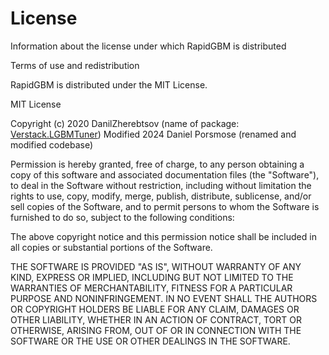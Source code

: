 # License

Information about the license under which RapidGBM is distributed

Terms of use and redistribution

RapidGBM is distributed under the MIT License.

MIT License

Copyright (c) 2020 DanilZherebtsov (name of package: [Verstack.LGBMTuner](https://github.com/DanilZherebtsov/verstack))
Modified 2024 Daniel Porsmose (renamed and modified codebase)

Permission is hereby granted, free of charge, to any person obtaining a copy
of this software and associated documentation files (the "Software"), to deal
in the Software without restriction, including without limitation the rights
to use, copy, modify, merge, publish, distribute, sublicense, and/or sell
copies of the Software, and to permit persons to whom the Software is
furnished to do so, subject to the following conditions:

The above copyright notice and this permission notice shall be included in all
copies or substantial portions of the Software.

THE SOFTWARE IS PROVIDED "AS IS", WITHOUT WARRANTY OF ANY KIND, EXPRESS OR
IMPLIED, INCLUDING BUT NOT LIMITED TO THE WARRANTIES OF MERCHANTABILITY,
FITNESS FOR A PARTICULAR PURPOSE AND NONINFRINGEMENT. IN NO EVENT SHALL THE
AUTHORS OR COPYRIGHT HOLDERS BE LIABLE FOR ANY CLAIM, DAMAGES OR OTHER
LIABILITY, WHETHER IN AN ACTION OF CONTRACT, TORT OR OTHERWISE, ARISING FROM,
OUT OF OR IN CONNECTION WITH THE SOFTWARE OR THE USE OR OTHER DEALINGS IN THE
SOFTWARE.